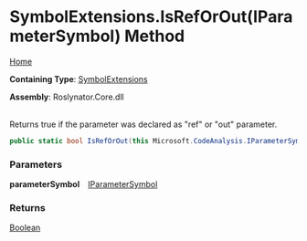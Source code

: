 # SymbolExtensions\.IsRefOrOut\(IParameterSymbol\) Method

[Home](../../../README.md)

**Containing Type**: [SymbolExtensions](../README.md)

**Assembly**: Roslynator\.Core\.dll

\
Returns true if the parameter was declared as "ref" or "out" parameter\.

```csharp
public static bool IsRefOrOut(this Microsoft.CodeAnalysis.IParameterSymbol parameterSymbol)
```

### Parameters

**parameterSymbol** &ensp; [IParameterSymbol](https://docs.microsoft.com/en-us/dotnet/api/microsoft.codeanalysis.iparametersymbol)

### Returns

[Boolean](https://docs.microsoft.com/en-us/dotnet/api/system.boolean)

